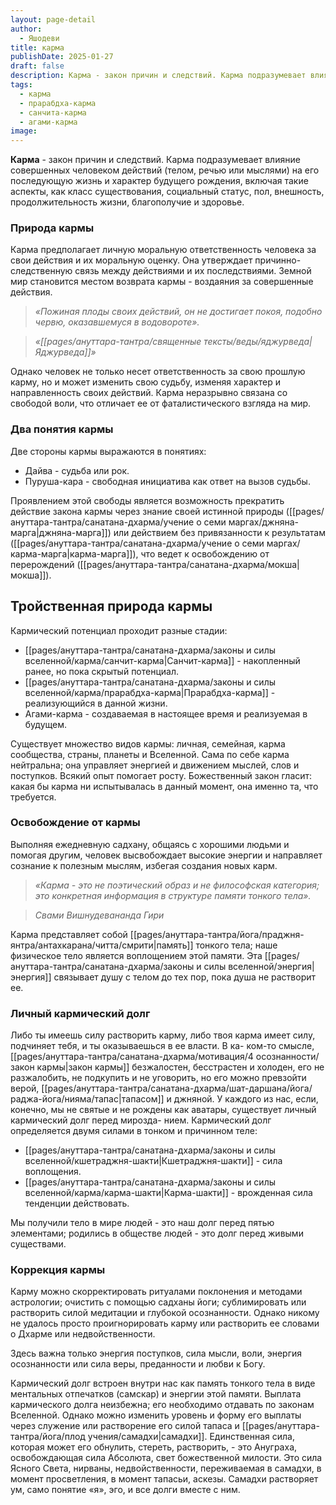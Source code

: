 ```yaml
---
layout: page-detail
author:
  - Яшодеви
title: карма
publishDate: 2025-01-27
draft: false
description: Карма - закон причин и следствий. Карма подразумевает влияние совершенных человеком действий (телом, речью или мыслями) на его последующую жизнь и характер будущего рождения, включая такие аспекты, как класс существования, социальный статус, пол, внешность, продолжительность жизни, благополучие и здоровье.
tags:
  - карма
  - прарабдха-карма
  - санчита-карма
  - агами-карма
image:
---
```

**Карма** - закон причин и следствий. Карма подразумевает влияние совершенных человеком действий (телом, речью или мыслями) на его последующую жизнь и характер будущего рождения, включая такие аспекты, как класс существования, социальный статус, пол, внешность, продолжительность жизни, благополучие и здоровье.

### Природа кармы

Карма предполагает личную моральную ответственность человека за свои действия и их моральную оценку. Она утверждает причинно-следственную связь между действиями и их последствиями. Земной мир становится местом возврата кармы - воздаяния за совершенные действия. 

>*«Пожиная плоды своих действий, он не достигает покоя, подобно червю, оказавшемуся в водовороте».* 
 
>*«[[pages/ануттара-тантра/священные тексты/веды/яджурведа|Яджурведа]]»*

Однако человек не только несет ответственность за свою прошлую карму, но и может изменить свою судьбу, изменяя характер и направленность своих действий. Карма неразрывно связана со свободой воли, что отличает ее от фаталистического взгляда на мир.

### Два понятия кармы

Две стороны кармы выражаются в понятиях:
- Дайва - судьба или рок.
- Пуруша-кара - свободная инициатива как ответ на вызов судьбы.

Проявлением этой свободы является возможность прекратить действие закона кармы через знание своей истинной природы ([[pages/ануттара-тантра/санатана-дхарма/учение о семи маргах/джняна-марга|джняна-марга]]) или действием без привязанности к результатам ([[pages/ануттара-тантра/санатана-дхарма/учение о семи маргах/карма-марга|карма-марга]]), что ведет к освобождению от перерождений ([[pages/ануттара-тантра/санатана-дхарма/мокша|мокша]]).

## Тройственная природа кармы

Кармический потенциал проходит разные стадии:
- [[pages/ануттара-тантра/санатана-дхарма/законы и силы вселенной/карма/санчит-карма|Санчит-карма]] - накопленный ранее, но пока скрытый потенциал.
- [[pages/ануттара-тантра/санатана-дхарма/законы и силы вселенной/карма/прарабдха-карма|Прарабдха-карма]] - реализующийся в данной жизни.
- Агами-карма - создаваемая в настоящее время и реализуемая в будущем.

Существует множество видов кармы: личная, семейная, карма сообщества, страны, планеты и Вселенной. Сама по себе карма нейтральна; она управляет энергией и движением мыслей, слов и поступков. Всякий опыт помогает росту. Божественный закон гласит: какая бы карма ни испытывалась в данный момент, она именно та, что требуется.

### Освобождение от кармы

Выполняя ежедневную садхану, общаясь с хорошими людьми и помогая другим, человек высвобождает высокие энергии и направляет сознание к полезным мыслям, избегая создания новых карм.

>*«Карма - это не поэтический образ и не философская категория; это конкретная информация в структуре памяти тонкого тела».*

 >*Свами Вишнудевананда Гири*

Карма представляет собой [[pages/ануттара-тантра/йога/праджня-янтра/антахкарана/читта/смрити|память]] тонкого тела; наше физическое тело является воплощением этой памяти. Эта [[pages/ануттара-тантра/санатана-дхарма/законы и силы вселенной/энергия|энергия]] связывает душу с телом до тех пор, пока душа не растворит ее.

### Личный кармический долг

Либо ты имеешь силу растворить карму, либо твоя карма имеет силу, подчиняет тебя, и ты оказываешься в ее власти. В ка- ком-то смысле, [[pages/ануттара-тантра/санатана-дхарма/мотивация/4 осознанности/закон кармы|закон кармы]] безжалостен, бесстрастен и холоден, его не разжалобить, не подкупить и не уговорить, но его можно превзойти верой, [[pages/ануттара-тантра/санатана-дхарма/шат-даршана/йога/раджа-йога/нияма/тапас|тапасом]] и джняной. У каждого из нас, если, конечно, мы не святые и не рождены как аватары, существует личный кармический долг перед мирозда- нием. Кармический долг определяется двумя силами в тонком и причинном теле:
- [[pages/ануттара-тантра/санатана-дхарма/законы и силы вселенной/кшетраджня-шакти|Кшетраджня-шакти]] - сила воплощения.
- [[pages/ануттара-тантра/санатана-дхарма/законы и силы вселенной/карма/карма-шакти|Карма-шакти]] - врожденная сила тенденции действовать.

Мы получили тело в мире людей - это наш долг перед пятью элементами; родились в обществе людей - это долг перед живыми существами.

### Коррекция кармы

Карму можно скорректировать ритуалами поклонения и методами астрологии; очистить с помощью садханы йоги; сублимировать или растворить силой медитации и глубокой осознанности. Однако никому не удалось просто проигнорировать карму или растворить ее словами о Дхарме или недвойственности.

Здесь важна только энергия поступков, сила мысли, воли, энергия осознанности или сила веры, преданности и любви к Богу.

Кармический долг встроен внутри нас как память тонкого тела в виде ментальных отпечатков (самскар) и энергии этой памяти. Выплата кармического долга неизбежна; его необходимо отдавать по законам Вселенной. Однако можно изменить уровень и форму его выплаты через служение или растворение его силой тапаса и [[pages/ануттара-тантра/йога/плод учения/самадхи|самадхи]]. Единственная сила, которая может его обнулить, стереть, растворить, - это Ануграха, освобождающая сила Абсолюта, свет божественной милости. Это сила Ясного Света, нирваны, недвойственности, переживаемая в самадхи, в момент просветления, в момент тапасьи, аскезы. Самадхи растворяет ум, само понятие «я», эго, и все долги вместе с ним.

